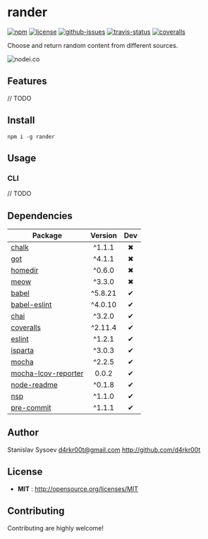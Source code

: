 # rander

[![npm](https://img.shields.io/npm/v/rander.svg)](https://www.npmjs.com/package/rander)
[![license](https://img.shields.io/npm/l/rander.svg)](http://opensource.org/licenses/MIT)
[![github-issues](https://img.shields.io/github/issues/d4rkr00t/rander.svg)](https://github.com/d4rkr00t/rander/issues)
[![travis-status](https://img.shields.io/travis/d4rkr00t/rander.svg)](https://travis-ci.org/d4rkr00t/rander)
[![coveralls](https://img.shields.io/coveralls/d4rkr00t/rander.svg)](https://coveralls.io/github/d4rkr00t/rander)

Choose and return random content from different sources.

![nodei.co](https://nodei.co/npm/rander.png?downloads=true&downloadRank=true&stars=true)

## Features

// TODO

## Install

```
npm i -g rander
```

## Usage

### CLI
// TODO

## Dependencies

Package | Version | Dev
--- |:---:|:---:
[chalk](https://www.npmjs.com/package/chalk) | ^1.1.1 | ✖
[got](https://www.npmjs.com/package/got) | ^4.1.1 | ✖
[homedir](https://www.npmjs.com/package/homedir) | ^0.6.0 | ✖
[meow](https://www.npmjs.com/package/meow) | ^3.3.0 | ✖
[babel](https://www.npmjs.com/package/babel) | ^5.8.21 | ✔
[babel-eslint](https://www.npmjs.com/package/babel-eslint) | ^4.0.10 | ✔
[chai](https://www.npmjs.com/package/chai) | ^3.2.0 | ✔
[coveralls](https://www.npmjs.com/package/coveralls) | ^2.11.4 | ✔
[eslint](https://www.npmjs.com/package/eslint) | ^1.2.1 | ✔
[isparta](https://www.npmjs.com/package/isparta) | ^3.0.3 | ✔
[mocha](https://www.npmjs.com/package/mocha) | ^2.2.5 | ✔
[mocha-lcov-reporter](https://www.npmjs.com/package/mocha-lcov-reporter) | 0.0.2 | ✔
[node-readme](https://www.npmjs.com/package/node-readme) | ^0.1.8 | ✔
[nsp](https://www.npmjs.com/package/nsp) | ^1.1.0 | ✔
[pre-commit](https://www.npmjs.com/package/pre-commit) | ^1.1.1 | ✔


## Author

Stanislav Sysoev <d4rkr00t@gmail.com> http://github.com/d4rkr00t

## License

 - **MIT** : http://opensource.org/licenses/MIT

## Contributing

Contributing are highly welcome!
